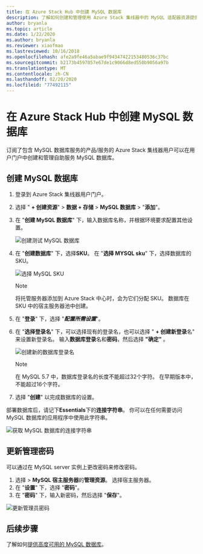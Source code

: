 ```yaml
---
title: 在 Azure Stack Hub 中创建 MySQL 数据库
description: 了解如何创建和管理使用 Azure Stack 集线器中的 MySQL 适配器资源提供程序预配的 MySQL 数据库。
author: bryanla
ms.topic: article
ms.date: 1/22/2020
ms.author: bryanla
ms.reviewer: xiaofmao
ms.lastreviewed: 10/16/2018
ms.openlocfilehash: afe2a9fe46a5abae9f94347422153480536c37bc
ms.sourcegitcommit: b2173b4597057e67de1c9066d8ed550b9056a97b
ms.translationtype: MT
ms.contentlocale: zh-CN
ms.lasthandoff: 02/20/2020
ms.locfileid: "77492115"
---
```

# <a name="create-mysql-databases-in-azure-stack-hub"></a>在 Azure Stack Hub 中创建 MySQL 数据库
订阅了包含 MySQL 数据库服务的产品/服务的 Azure Stack 集线器用户可以在用户门户中创建和管理自助服务 MySQL 数据库。

## <a name="create-a-mysql-database"></a>创建 MySQL 数据库

1. 登录到 Azure Stack 集线器用户门户。
2. 选择 " **+ 创建资源**" > **数据 + 存储** > **MySQL 数据库** > "**添加**"。
3. 在 "**创建 MySQL 数据库**" 下，输入数据库名称，并根据环境要求配置其他设置。

    ![创建测试 MySQL 数据库](./media/azure-stack-mysql-rp-deploy/mysql-create-db-a.png)

4. 在 "**创建数据库**" 下，选择**SKU**。 在 "**选择 MYSQL sku**" 下，选择数据库的 SKU。

    ![选择 MySQL SKU](./media/azure-stack-mysql-rp-deploy/mysql-select-sku.png)

    >[!Note]
    >将托管服务器添加到 Azure Stack 中心时，会为它们分配 SKU。 数据库在 SKU 中的宿主服务器池中创建。

5. 在 "**登录**" 下，选择 "***配置所需设置***"。
6. 在 "**选择登录名**" 下，可以选择现有的登录名，也可以选择 " **+ 创建新登录**名" 来设置新登录名。  输入**数据库登录**名和**密码**，然后选择 **"确定"** 。

    ![创建新的数据库登录名](./media/azure-stack-mysql-rp-deploy/create-new-login.png)

    >[!NOTE]
    >在 MySQL 5.7 中，数据库登录名的长度不能超过32个字符。 在早期版本中，不能超过16个字符。

7. 选择 "**创建**" 以完成数据库的设置。

部署数据库后，请记下**Essentials**下的**连接字符串**。 你可以在任何需要访问 MySQL 数据库的应用程序中使用此字符串。

![获取 MySQL 数据库的连接字符串](./media/azure-stack-mysql-rp-deploy/mysql-db-created-a.png)

## <a name="update-the-administrative-password"></a>更新管理密码

可以通过在 MySQL server 实例上更改密码来修改密码。

1. 选择 > **MySQL 宿主服务器**的**管理资源**。 选择宿主服务器。
2. 在 "**设置**" 下，选择 "**密码**"。
3. 在 "**密码**" 下，输入新密码，然后选择 "**保存**"。

![更新管理员密码](./media/azure-stack-mysql-rp-deploy/mysql-update-password.png)

## <a name="next-steps"></a>后续步骤

了解如何[提供高度可用的 MySQL 数据库](azure-stack-tutorial-mysql.md)。
